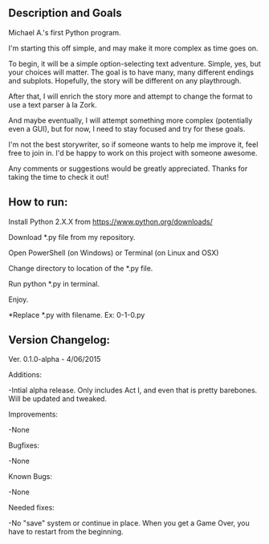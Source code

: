 Description and Goals
-----------------

Michael A.'s first Python program.

I'm starting this off simple, and may make it more complex as time goes on.

To begin, it will be a simple option-selecting text adventure. Simple, yes, but your choices will matter. The goal is to have many, many different endings and subplots. Hopefully, the story will be different on any playthrough.

After that, I will enrich the story more and attempt to change the format to use a text parser à la Zork.

And maybe eventually, I will attempt something more complex (potentially even a GUI), 
but for now, I need to stay focused and try for these goals.

I'm not the best storywriter, so if someone wants to help me improve it, feel free to join in. I'd be happy to work on this project with someone awesome.

Any comments or suggestions would be greatly appreciated. Thanks for taking the time to check it out!

How to run:
-----------------
Install Python 2.X.X from https://www.python.org/downloads/

Download *.py file from my repository.

Open PowerShell (on Windows) or Terminal (on Linux and OSX)

Change directory to location of the *.py file.

Run python *.py in terminal.

Enjoy.

*Replace *.py with filename. Ex: 0-1-0.py


Version Changelog:
-----------------

Ver. 0.1.0-alpha - 4/06/2015

  Additions:
  
  -Intial alpha release. Only includes Act I, and even that is pretty barebones. Will be updated and tweaked.
  
  Improvements:
  
  -None
  
  Bugfixes:
  
  -None
  
  Known Bugs:
  
  -None
  
  Needed fixes:
  
  -No "save" system or continue in place. When you get a Game Over, you have to restart from the beginning.
